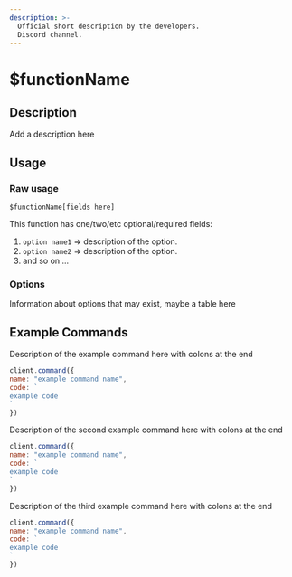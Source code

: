 ```yaml
---
description: >-
  Official short description by the developers.
  Discord channel.
---
```


# $functionName

## Description

Add a description here

## Usage

### Raw usage

`$functionName[fields here]`

This function has one/two/etc optional/required fields:

1. `option name1` =&gt; description of the option.
2. `option name2` =&gt; description of the option.
3. and so on ...

### **Options**

Information about options that may exist, maybe a table here
## Example Commands

Description of the example command here with colons at the end

```javascript
client.command({
name: "example command name",
code: `
example code
`
})
```

Description of the second example command here with colons at the end

```javascript
client.command({
name: "example command name",
code: `
example code
`
})
```

Description of the third example command here with colons at the end

```javascript
client.command({
name: "example command name",
code: `
example code
`
})
```

